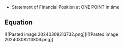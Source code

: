 - Statement of Financial Position at ONE POINT in time

## Equation
![[Pasted image 20240308213732.png]]![[Pasted image 20240308213806.png]]